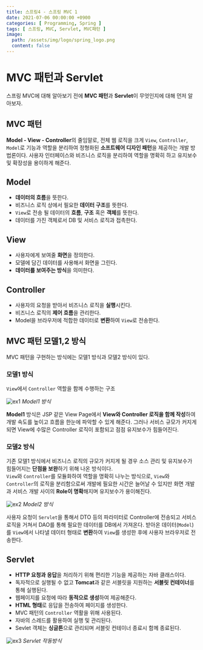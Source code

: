 ```yaml
---
title: 스프링4 - 스프링 MVC 1
date: 2021-07-06 00:00:00 +0900
categories: [ Programming, Spring ]
tags: [ 스프링, MVC, Servlet, MVC패턴 ]
image:
  path: /assets/img/logo/spring_logo.png
  content: false
---
```


# MVC 패턴과 Servlet

스프링 MVC에 대해 알아보기 전에 **MVC 패턴**과 **Servlet**이 무엇인지에 대해 먼저 알아보자.

## MVC 패턴

**Model - View - Controller**의 줄임말로, 전체 웹 로직을 크게 `View`, `Controller`, `Model`로 기능과 역할을 분리하여 정형화된 **소프트웨어 디자인 패턴**을 제공하는
개발 방법론이다.
사용자 인터페이스와 비즈니스 로직을 분리하여 역할을 명확히 하고 유지보수 및 확장성을 용이하게 해준다.

## Model

- **데이터의 흐름**을 뜻한다.
- 비즈니스 로직 상에서 필요한 **데이터 구조**를 뜻한다.
- `View`로 전송 될 데이터의 **흐름**, **구조** 혹은 **객체**를 뜻한다.
- 데이터를 가진 객체로서 DB 및 서비스 로직과 접촉한다.

## View

- 사용자에게 보여줄 **화면**을 정의한다.
- 모델에 담긴 데이터를 사용해서 화면을 그린다.
- **데이터를 보여주는 방식**을 의미한다.

## Controller

- 사용자의 요청을 받아서 비즈니스 로직을 **실행**시킨다.
- 비즈니스 로직의 **제어 흐름**을 관리한다.
- Model을 브라우저에 적합한 데이터로 **변환**하여 `View`로 전송한다.

## MVC 패턴 모델1,2 방식

MVC 패턴을 구현하는 방식에는 모델1 방식과 모델2 방식이 있다.

### 모델1 방식

`View`에서 `Controller` 역할을 함께 수행하는 구조

![ex1](https://img1.daumcdn.net/thumb/R1280x0/?scode=mtistory2&fname=https%3A%2F%2Fblog.kakaocdn.net%2Fdn%2Fuyw0q%2Fbtq8TSfNoRE%2FR5pbLqN3FohyzO9fZEfvBk%2Fimg.png)
_Model1 방식_

**Model1** 방식은 JSP 같은 View Page에서 **View와 Controller 로직을 함께 작성**하여 개발 속도를 높이고 흐름을 한눈에 파악할 수 있게 해준다.
그러나 서비스 규모가 커지게 되면 View에 수많은 Controller 로직이 포함되고 점점 유지보수가 힘들어진다.

### 모델2 방식

기존 모델1 방식에서 비즈니스 로직의 규모가 커지게 될 경우 소스 관리 및 유지보수가 힘들어지는 **단점을 보완**하기 위해 나온 방식이다.  
`View`와 `Controller`를 모듈화하여 역할을 명확히 나누는 방식으로, `View`와 `Controller`의 로직을 분리함으로써 개발에 필요한 시간은 늘어날 수 있지만 화면 개발과 서비스 개발 사이의
**Role이 명확**해지며 유지보수가 용이해진다.

![ex2](https://img1.daumcdn.net/thumb/R1280x0/?scode=mtistory2&fname=https%3A%2F%2Fblog.kakaocdn.net%2Fdn%2FbRNj8W%2Fbtq8YV3stuO%2FhTfVcbQhAdAgJmsxeyqbk1%2Fimg.png)
_Model2 방식_

사용자 요청이 `Servlet`을 통해서 DTO 등의 파라미터로 Controller에 전송되고 서비스 로직을 거쳐서 DAO를 통해 필요한 데이터를 DB에서 가져온다.
받아온 데이터(`Model`)를 `View`에서 나타낼 데이터 형태로 **변환**하여 `View`를 생성한 후에 사용자 브라우저로 전송한다.

## Servlet

- **HTTP 요청과 응답**을 처리하기 위해 편리한 기능을 제공하는 자바 클래스이다.
- 독자적으로 실행될 수 없고 **Tomcat**과 같은 서블릿을 지원하는 **서블릿 컨테이너**를 통해 실행된다.
- 웹페이지를 요청에 따라 **동적으로 생성**하여 제공해준다.
- **HTML 형태**로 응답을 전송하여 페이지를 생성한다.
- MVC 패턴의 `Controller` 역활을 위해 사용된다.
- 자바의 스레드를 활용하여 실행 및 관리된다.
- Sevlet 객체는 **싱글톤**으로 관리되며 서블릿 컨테이너 종료시 함께 종료된다.

![ex3](https://img1.daumcdn.net/thumb/R1280x0/?scode=mtistory2&fname=https%3A%2F%2Fblog.kakaocdn.net%2Fdn%2FcaQ1dg%2Fbtq8RsWJX14%2FLEfVwpojWINvH5pV4NLY91%2Fimg.png)
_Servlet 작동방식_
